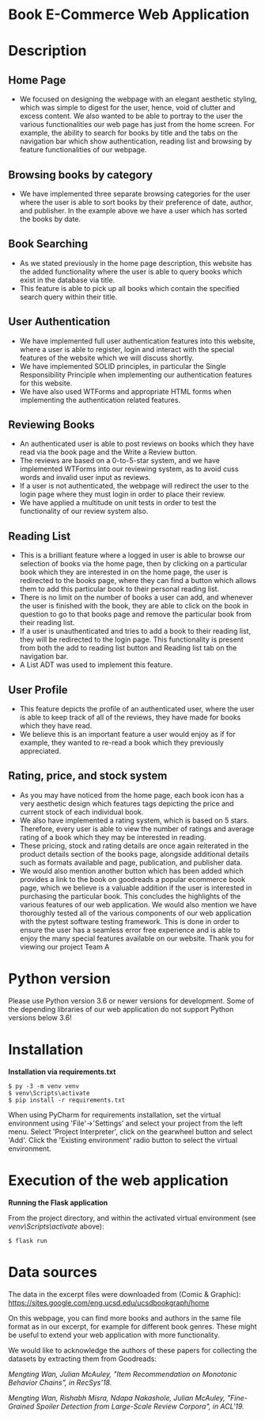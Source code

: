 # Book E-Commerce Web Application


# Description
## Home Page

-	We focused on designing the webpage with an elegant aesthetic styling, which was simple to digest for the user, hence, void of clutter and excess content. We also wanted to be able to portray to the user the various functionalities our web page has just from the home screen. For example, the ability to search for books by title and the tabs on the navigation bar which show authentication, reading list and browsing by feature functionalities of our webpage.

## Browsing books by category

-	We have implemented three separate browsing categories for the user where the user 
is able to sort books by their preference of date, author, and publisher. In the example above we have a user which has sorted the books by date.

## Book Searching

-	As we stated previously in the home page description, this website has the added functionality where the user is able to query books which exist in the database via title. 
-	This feature is able to pick up all books which contain the specified search query within their title.


## User Authentication

-	We have implemented full user authentication features into this website, where a user is able to register, login and interact with the special features of the website which we will discuss shortly.
-	We have implemented SOLID principles, in particular the Single Responsibility Principle when implementing our authentication features for this website. 
-	We have also used WTForms and appropriate HTML forms when implementing the authentication related features. 

## Reviewing Books

-	An authenticated user is able to post reviews on books which they have read via the book page and the Write a Review button. 
-	The reviews are based on a 0-to-5-star system, and we have implemented WTForms into our reviewing system, as to avoid cuss words and invalid user input as reviews. 
-	If a user is not authenticated, the webpage will redirect the user to the login page where they must login in order to place their review.
-	We have applied a multitude on unit tests in order to test the functionality of our review system also.

## Reading List

-	This is a brilliant feature where a logged in user is able to browse our selection of books via the home page, then by clicking on a particular book which they are interested in on the home page, the user is redirected to the books page, where they can find a button which allows them to add this particular book to their personal reading list. 
-	There is no limit on the number of books a user can add, and whenever the user is finished with the book, they are able to click on the book in question to go to that books page and remove the particular book from their reading list.
-	If a user is unauthenticated and tries to add a book to their reading list, they will be redirected to the login page. This functionality is present from both the add to reading list button and Reading list tab on the navigation bar.
-	A List ADT was used to implement this feature. 

## User Profile

-	This feature depicts the profile of an authenticated user, where the user is able to keep track of all of the reviews, they have made for books which they have read. 
-	We believe this is an important feature a user would enjoy as if for example, they wanted to re-read a book which they previously appreciated.

## Rating, price, and stock system

-	As you may have noticed from the home page, each book icon has a very aesthetic design which features tags depicting the price and current stock of each individual book. 
-	We also have implemented a rating system, which is based on 5 stars. Therefore, every user is able to view the number of ratings and average rating of a book which they may be interested in reading. 
-	These pricing, stock and rating details are once again reiterated in the product details section of the books page, alongside additional details such as formats available and page, publication, and publisher data. 
-	We would also mention another button which has been added which provides a link to the book on goodreads a popular ecommerce book page, which we believe is a valuable addition if the user is interested in purchasing the particular book.
This concludes the highlights of the various features of our web application. We would also mention we have thoroughly tested all of the various components of our web application with the pytest software testing framework. This is done in order to ensure the user has a seamless error free experience and is able to enjoy the many special features available on our website.
Thank you for viewing our project
Team A

# Python version

Please use Python version 3.6 or newer versions for development. Some of the depending libraries of our web application do not support Python versions below 3.6!

# Installation

**Installation via requirements.txt**

```shell
$ py -3 -m venv venv
$ venv\Scripts\activate
$ pip install -r requirements.txt
```

When using PyCharm for requirements installation, set the virtual environment using 'File'->'Settings' and select your project from the left menu. Select 'Project Interpreter', click on the gearwheel button and select 'Add'. Click the 'Existing environment' radio button to select the virtual environment. 

# Execution of the web application

**Running the Flask application**

From the project directory, and within the activated virtual environment (see *venv\Scripts\activate* above):

````shell
$ flask run
```` 

# Data sources 

The data in the excerpt files were downloaded from (Comic & Graphic):
https://sites.google.com/eng.ucsd.edu/ucsdbookgraph/home

On this webpage, you can find more books and authors in the same file format as in our excerpt, for example for different book genres. 
These might be useful to extend your web application with more functionality.

We would like to acknowledge the authors of these papers for collecting the datasets by extracting them from Goodreads:

*Mengting Wan, Julian McAuley, "Item Recommendation on Monotonic Behavior Chains", in RecSys'18.*

*Mengting Wan, Rishabh Misra, Ndapa Nakashole, Julian McAuley, "Fine-Grained Spoiler Detection from Large-Scale Review Corpora", in ACL'19.*
